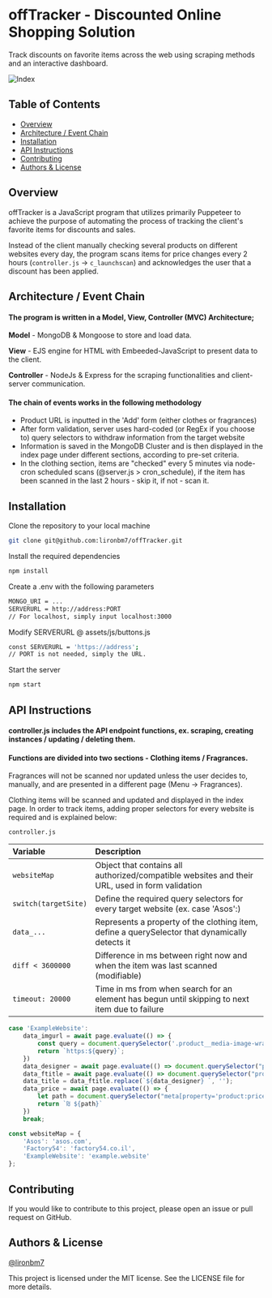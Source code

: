 
# offTracker - Discounted Online Shopping Solution

Track discounts on favorite items across the web using scraping methods and an interactive dashboard.

![Index](https://i.imgur.com/dwxe7J4.png)

## Table of Contents

- [Overview](#overview)
- [Architecture / Event Chain](#architecture--event-chain)
- [Installation](#installation)
- [API Instructions](#api-instructions)
- [Contributing](#contributing)
- [Authors & License](#authors--license)

## Overview

offTracker is a JavaScript program that utilizes primarily Puppeteer to achieve the purpose of automating the process of tracking the client's favorite items for discounts and sales. 

Instead of the client manually checking several products on different websites every day, the program scans items for price changes every 2 hours (`controller.js` -> `c_launchscan`) and acknowledges the user that a discount has been applied.

## Architecture / Event Chain

#### The program is written in a Model, View, Controller (**MVC**) Architecture;

**Model** - MongoDB & Mongoose to store and load data.

**View** - EJS engine for HTML with Embeeded-JavaScript to present data to the client.

**Controller** - NodeJs & Express for the scraping functionalities and client-server communication.

#### The chain of events works in the following methodology
* Product URL is inputted in the 'Add' form (either clothes or fragrances)
* After form validation, server uses hard-coded (or RegEx if you choose to) query selectors to withdraw information from the target website
* Information is saved in the MongoDB Cluster and is then displayed in the index page under different sections, according to pre-set criteria.
* In the clothing section, items are "checked" every 5 minutes via node-cron scheduled scans (@server.js > cron_schedule), if the item has been scanned in the last 2 hours - skip it, if not - scan it.

## Installation

Clone the repository to your local machine

```bash
git clone git@github.com:lironbm7/offTracker.git
```
Install the required dependencies
```bash
npm install 
```

Create a .env with the following parameters
```bash
MONGO_URI = ...
SERVERURL = http://address:PORT
// For localhost, simply input localhost:3000
```

Modify SERVERURL @ assets/js/buttons.js
```bash
const SERVERURL = 'https://address';
// PORT is not needed, simply the URL.
```

Start the server
```bash
npm start
```


## API Instructions

#### controller.js includes the API endpoint functions, ex. scraping, creating instances / updating / deleting them.
#### Functions are divided into two sections - Clothing items / Fragrances. 

Fragrances will not be scanned nor updated unless the user decides to, manually, and are presented in a different page (Menu -> Fragrances).

Clothing items will be scanned and updated and displayed in the index page. In order to track items, adding proper selectors for every website is required and is explained below:

`controller.js`

|  Variable | Description                |
| :-------- | :---------------- |
| `websiteMap` | Object that contains all authorized/compatible websites and their URL, used in form validation |
| `switch(targetSite)` | Define the required query selectors for every target website (ex. case 'Asos':) |
| `data_...` | Represents a property of the clothing item, define a querySelector that dynamically detects it |
| `diff < 3600000` | Difference in ms between right now and when the item was last scanned (modifiable) |
| `timeout: 20000` | Time in ms from when search for an element has begun until skipping to next item due to failure


```javascript
case 'ExampleWebsite':
    data_imgurl = await page.evaluate(() => {
        const query = document.querySelector('.product__media-image-wrapper > img').getAttribute('src');
        return `https:${query}`;
    })
    data_designer = await page.evaluate(() => document.querySelector("product-meta > h2 > a").textContent);
    data_ftitle = await page.evaluate(() => document.querySelector("product-meta > h1").textContent);
    data_title = data_ftitle.replace(`${data_designer} `, '');
    data_price = await page.evaluate(() => {
        let path = document.querySelector("meta[property='product:price:amount']").getAttribute("content");
        return `₪ ${path}`
    })
    break;
```


```javascript
const websiteMap = {
    'Asos': 'asos.com',
    'Factory54': 'factory54.co.il',
    'ExampleWebsite': 'example.website'
};
```

## Contributing

If you would like to contribute to this project, please open an issue or pull request on GitHub.


## Authors & License

[@lironbm7](https://github.com/lironbm7)

This project is licensed under the MIT license. See the LICENSE file for more details.




